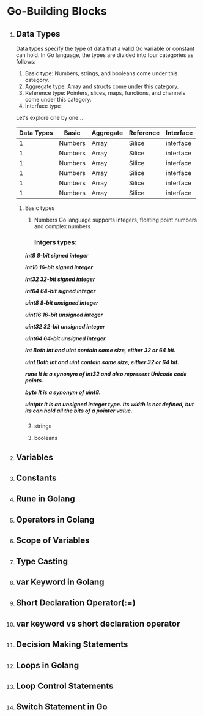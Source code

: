 # Go-Building Blocks
1. ## Data Types
    Data types specify the type of data that a valid Go variable or constant can hold. In Go language, the types are divided into four categories as follows: 
    1. Basic type: 
       Numbers, strings, and booleans come under this category.
    2. Aggregate type: 
       Array and structs come under this category.
    3. Reference type: 
       Pointers, slices, maps, functions, and channels come under this category.
    4. Interface type  

    Let's explore  one by one...

    Data Types | Basic | Aggregate | Reference | Interface | 
    --- | --- | --- | --- |--- |
    1 | Numbers | Array | Silice | interface | 
    1 | Numbers | Array | Silice | interface | 
    1 | Numbers | Array | Silice | interface | 
    1 | Numbers | Array | Silice | interface | 
    1 | Numbers | Array | Silice | interface | 
    1 | Numbers | Array | Silice | interface | 

    1. Basic types
        1. Numbers
           Go language supports integers, floating point numbers and complex numbers

           ### Intgers types:
           <i><b>

        int8	    8-bit signed integer

        int16	16-bit signed integer

        int32	32-bit signed integer

        int64	64-bit signed integer

        uint8	8-bit unsigned integer

        uint16	16-bit unsigned integer

        uint32	32-bit unsigned integer

        uint64	64-bit unsigned integer

        int	    Both int and uint contain same size, either 32 or 64 bit.

        uint	Both int and uint contain same size, either 32 or 64 bit.

        rune    It is a synonym of int32 and also represent Unicode code points.

        byte    It is a synonym of uint8.

        uintptr	It is an unsigned integer type. Its width is not defined, but its can hold all the bits of a pointer value.
         </i></b>

        ###

        2. strings

        3. booleans


2. ## Variables
3. ## Constants
4. ## Rune in Golang
5. ## Operators in Golang
6. ## Scope of Variables
7. ## Type Casting
8. ## var Keyword in Golang
9. ## Short Declaration Operator(:=)
10. ## var keyword vs short declaration operator
11. ## Decision Making Statements
12. ## Loops in Golang
13. ## Loop Control Statements
14. ## Switch Statement in Go